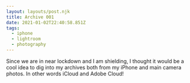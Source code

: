 ```yaml
---
layout: layouts/post.njk
title: Archive 001
date: 2021-01-02T22:40:58.851Z
tags:
  - iphone
  - lightroom
  - photography
---
```

Since we are in near lockdown and I am shielding, I thought it would be a cool idea to dig into my archives both from my iPhone and main camera photos. In other words iCloud and Adobe Cloud!